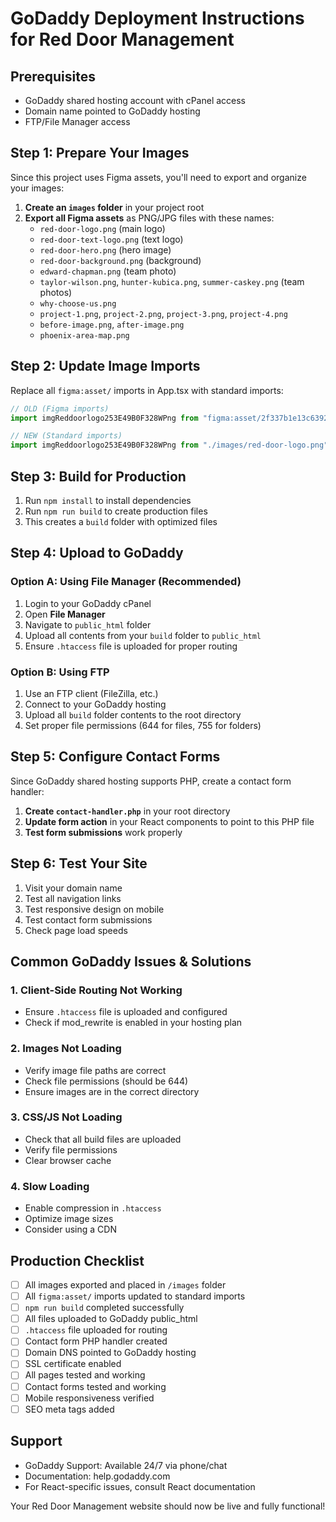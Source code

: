 # GoDaddy Deployment Instructions for Red Door Management

## Prerequisites
- GoDaddy shared hosting account with cPanel access
- Domain name pointed to GoDaddy hosting
- FTP/File Manager access

## Step 1: Prepare Your Images
Since this project uses Figma assets, you'll need to export and organize your images:

1. **Create an `images` folder** in your project root
2. **Export all Figma assets** as PNG/JPG files with these names:
   - `red-door-logo.png` (main logo)
   - `red-door-text-logo.png` (text logo)
   - `red-door-hero.png` (hero image)
   - `red-door-background.png` (background)
   - `edward-chapman.png` (team photo)
   - `taylor-wilson.png`, `hunter-kubica.png`, `summer-caskey.png` (team photos)
   - `why-choose-us.png`
   - `project-1.png`, `project-2.png`, `project-3.png`, `project-4.png`
   - `before-image.png`, `after-image.png`
   - `phoenix-area-map.png`

## Step 2: Update Image Imports
Replace all `figma:asset/` imports in App.tsx with standard imports:

```typescript
// OLD (Figma imports)
import imgReddoorlogo253E49B0F328WPng from "figma:asset/2f337b1e13c6392ad948406d06081be5232184a4.png";

// NEW (Standard imports)
import imgReddoorlogo253E49B0F328WPng from "./images/red-door-logo.png";
```

## Step 3: Build for Production
1. Run `npm install` to install dependencies
2. Run `npm run build` to create production files
3. This creates a `build` folder with optimized files

## Step 4: Upload to GoDaddy
### Option A: Using File Manager (Recommended)
1. Login to your GoDaddy cPanel
2. Open **File Manager**
3. Navigate to `public_html` folder
4. Upload all contents from your `build` folder to `public_html`
5. Ensure `.htaccess` file is uploaded for proper routing

### Option B: Using FTP
1. Use an FTP client (FileZilla, etc.)
2. Connect to your GoDaddy hosting
3. Upload all `build` folder contents to the root directory
4. Set proper file permissions (644 for files, 755 for folders)

## Step 5: Configure Contact Forms
Since GoDaddy shared hosting supports PHP, create a contact form handler:

1. **Create `contact-handler.php`** in your root directory
2. **Update form action** in your React components to point to this PHP file
3. **Test form submissions** work properly

## Step 6: Test Your Site
1. Visit your domain name
2. Test all navigation links
3. Test responsive design on mobile
4. Test contact form submissions
5. Check page load speeds

## Common GoDaddy Issues & Solutions

### 1. Client-Side Routing Not Working
- Ensure `.htaccess` file is uploaded and configured
- Check if mod_rewrite is enabled in your hosting plan

### 2. Images Not Loading
- Verify image file paths are correct
- Check file permissions (should be 644)
- Ensure images are in the correct directory

### 3. CSS/JS Not Loading
- Check that all build files are uploaded
- Verify file permissions
- Clear browser cache

### 4. Slow Loading
- Enable compression in `.htaccess`
- Optimize image sizes
- Consider using a CDN

## Production Checklist
- [ ] All images exported and placed in `/images` folder
- [ ] All `figma:asset/` imports updated to standard imports
- [ ] `npm run build` completed successfully
- [ ] All files uploaded to GoDaddy public_html
- [ ] `.htaccess` file uploaded for routing
- [ ] Contact form PHP handler created
- [ ] Domain DNS pointed to GoDaddy hosting
- [ ] SSL certificate enabled
- [ ] All pages tested and working
- [ ] Contact forms tested and working
- [ ] Mobile responsiveness verified
- [ ] SEO meta tags added

## Support
- GoDaddy Support: Available 24/7 via phone/chat
- Documentation: help.godaddy.com
- For React-specific issues, consult React documentation

Your Red Door Management website should now be live and fully functional!